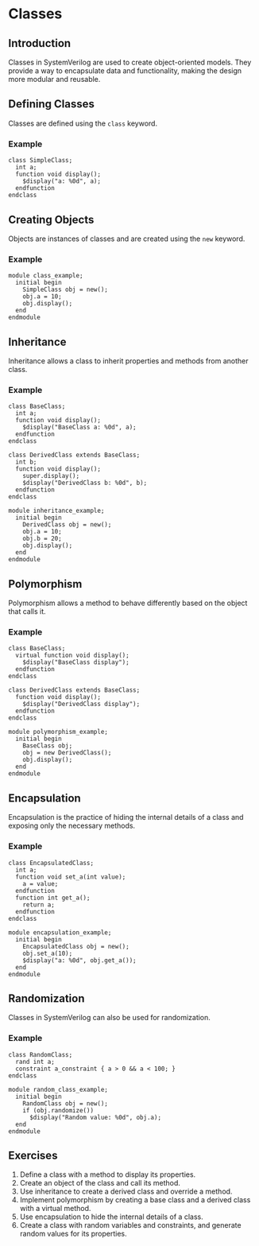 # Classes

## Introduction
Classes in SystemVerilog are used to create object-oriented models. They provide a way to encapsulate data and functionality, making the design more modular and reusable.

## Defining Classes
Classes are defined using the `class` keyword.

### Example
```SV
class SimpleClass;
  int a;
  function void display();
    $display("a: %0d", a);
  endfunction
endclass
```

## Creating Objects
Objects are instances of classes and are created using the `new` keyword.

### Example
```SV
module class_example;
  initial begin
    SimpleClass obj = new();
    obj.a = 10;
    obj.display();
  end
endmodule
```

## Inheritance
Inheritance allows a class to inherit properties and methods from another class.

### Example
```SV
class BaseClass;
  int a;
  function void display();
    $display("BaseClass a: %0d", a);
  endfunction
endclass

class DerivedClass extends BaseClass;
  int b;
  function void display();
    super.display();
    $display("DerivedClass b: %0d", b);
  endfunction
endclass

module inheritance_example;
  initial begin
    DerivedClass obj = new();
    obj.a = 10;
    obj.b = 20;
    obj.display();
  end
endmodule
```

## Polymorphism
Polymorphism allows a method to behave differently based on the object that calls it.

### Example
```SV
class BaseClass;
  virtual function void display();
    $display("BaseClass display");
  endfunction
endclass

class DerivedClass extends BaseClass;
  function void display();
    $display("DerivedClass display");
  endfunction
endclass

module polymorphism_example;
  initial begin
    BaseClass obj;
    obj = new DerivedClass();
    obj.display();
  end
endmodule
```

## Encapsulation
Encapsulation is the practice of hiding the internal details of a class and exposing only the necessary methods.

### Example
```SV
class EncapsulatedClass;
  int a;
  function void set_a(int value);
    a = value;
  endfunction
  function int get_a();
    return a;
  endfunction
endclass

module encapsulation_example;
  initial begin
    EncapsulatedClass obj = new();
    obj.set_a(10);
    $display("a: %0d", obj.get_a());
  end
endmodule
```

## Randomization
Classes in SystemVerilog can also be used for randomization.

### Example
```SV
class RandomClass;
  rand int a;
  constraint a_constraint { a > 0 && a < 100; }
endclass

module random_class_example;
  initial begin
    RandomClass obj = new();
    if (obj.randomize())
      $display("Random value: %0d", obj.a);
  end
endmodule
```

## Exercises
1. Define a class with a method to display its properties.
2. Create an object of the class and call its method.
3. Use inheritance to create a derived class and override a method.
4. Implement polymorphism by creating a base class and a derived class with a virtual method.
5. Use encapsulation to hide the internal details of a class.
6. Create a class with random variables and constraints, and generate random values for its properties.

